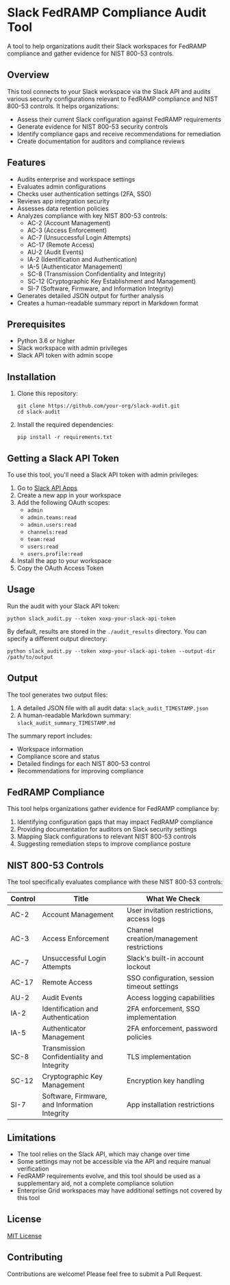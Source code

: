 # Slack FedRAMP Compliance Audit Tool

A tool to help organizations audit their Slack workspaces for FedRAMP compliance and gather evidence for NIST 800-53 controls.

## Overview

This tool connects to your Slack workspace via the Slack API and audits various security configurations relevant to FedRAMP compliance and NIST 800-53 controls. It helps organizations:

- Assess their current Slack configuration against FedRAMP requirements
- Generate evidence for NIST 800-53 security controls 
- Identify compliance gaps and receive recommendations for remediation
- Create documentation for auditors and compliance reviews

## Features

- Audits enterprise and workspace settings
- Evaluates admin configurations
- Checks user authentication settings (2FA, SSO)
- Reviews app integration security
- Assesses data retention policies
- Analyzes compliance with key NIST 800-53 controls:
  - AC-2 (Account Management)
  - AC-3 (Access Enforcement)
  - AC-7 (Unsuccessful Login Attempts)
  - AC-17 (Remote Access)
  - AU-2 (Audit Events)
  - IA-2 (Identification and Authentication)
  - IA-5 (Authenticator Management)
  - SC-8 (Transmission Confidentiality and Integrity)
  - SC-12 (Cryptographic Key Establishment and Management)
  - SI-7 (Software, Firmware, and Information Integrity)
- Generates detailed JSON output for further analysis
- Creates a human-readable summary report in Markdown format

## Prerequisites

- Python 3.6 or higher
- Slack workspace with admin privileges
- Slack API token with admin scope

## Installation

1. Clone this repository:
   ```
   git clone https://github.com/your-org/slack-audit.git
   cd slack-audit
   ```

2. Install the required dependencies:
   ```
   pip install -r requirements.txt
   ```

## Getting a Slack API Token

To use this tool, you'll need a Slack API token with admin privileges:

1. Go to [Slack API Apps](https://api.slack.com/apps)
2. Create a new app in your workspace
3. Add the following OAuth scopes:
   - `admin`
   - `admin.teams:read`
   - `admin.users:read`
   - `channels:read`
   - `team:read`
   - `users:read`
   - `users.profile:read`
4. Install the app to your workspace
5. Copy the OAuth Access Token

## Usage

Run the audit with your Slack API token:

```
python slack_audit.py --token xoxp-your-slack-api-token
```

By default, results are stored in the `./audit_results` directory. You can specify a different output directory:

```
python slack_audit.py --token xoxp-your-slack-api-token --output-dir /path/to/output
```

## Output

The tool generates two output files:

1. A detailed JSON file with all audit data: `slack_audit_TIMESTAMP.json`
2. A human-readable Markdown summary: `slack_audit_summary_TIMESTAMP.md`

The summary report includes:
- Workspace information
- Compliance score and status
- Detailed findings for each NIST 800-53 control
- Recommendations for improving compliance

## FedRAMP Compliance

This tool helps organizations gather evidence for FedRAMP compliance by:

1. Identifying configuration gaps that may impact FedRAMP compliance
2. Providing documentation for auditors on Slack security settings
3. Mapping Slack configurations to relevant NIST 800-53 controls
4. Suggesting remediation steps to improve compliance posture

## NIST 800-53 Controls

The tool specifically evaluates compliance with these NIST 800-53 controls:

| Control | Title | What We Check |
|---------|-------|---------------|
| AC-2 | Account Management | User invitation restrictions, access logs |
| AC-3 | Access Enforcement | Channel creation/management restrictions |
| AC-7 | Unsuccessful Login Attempts | Slack's built-in account lockout |
| AC-17 | Remote Access | SSO configuration, session timeout settings |
| AU-2 | Audit Events | Access logging capabilities |
| IA-2 | Identification and Authentication | 2FA enforcement, SSO implementation |
| IA-5 | Authenticator Management | 2FA enforcement, password policies |
| SC-8 | Transmission Confidentiality and Integrity | TLS implementation |
| SC-12 | Cryptographic Key Management | Encryption key handling |
| SI-7 | Software, Firmware, and Information Integrity | App installation restrictions |

## Limitations

- The tool relies on the Slack API, which may change over time
- Some settings may not be accessible via the API and require manual verification
- FedRAMP requirements evolve, and this tool should be used as a supplementary aid, not a complete compliance solution
- Enterprise Grid workspaces may have additional settings not covered by this tool

## License

[MIT License](LICENSE)

## Contributing

Contributions are welcome! Please feel free to submit a Pull Request.